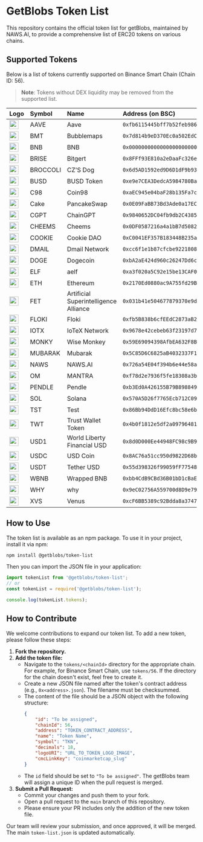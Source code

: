 # GetBlobs Token List

This repository contains the official token list for getBlobs, maintained by NAWS.AI, to provide a comprehensive list of ERC20 tokens on various chains.

## Supported Tokens

Below is a list of tokens currently supported on Binance Smart Chain (Chain ID: 56).

> **Note**: Tokens without DEX liquidity may be removed from the supported list.

| Logo | Symbol | Name | Address (on BSC) |
| :--- | :--- | :--- | :--- |
| <img src="https://s3.ap-northeast-2.amazonaws.com/cdn.naws.ai/images/coin-logos/token_symbols_aave.png" width="24"> | AAVE | Aave | `0xfb6115445bff7b52feb98650c87f44907e58f802` |
| <img src="https://s3.ap-northeast-2.amazonaws.com/cdn.naws.ai/images/coin-logos/token_symbols_bubblemaps.png" width="24"> | BMT | Bubblemaps | `0x7d814b9eD370Ec0a502EdC3267393bF62d891B62` |
| <img src="https://s3.ap-northeast-2.amazonaws.com/cdn.naws.ai/images/coin-logos/token_symbols_wrappedbnb.png" width="24"> | BNB | BNB | `0x0000000000000000000000000000000000000000` |
| <img src="https://s3.ap-northeast-2.amazonaws.com/cdn.naws.ai/images/coin-logos/token_symbols_bitrise.svg" width="24"> | BRISE | Bitgert | `0x8FFf93E810a2eDaaFc326eDEE51071DA9d398E83` |
| <img src="https://s3.ap-northeast-2.amazonaws.com/cdn.naws.ai/images/coin-logos/token_symbols_czsdog.png" width="24"> | BROCCOLI | CZ'S Dog | `0x6d5AD1592ed9D6D1dF9b93c793AB759573Ed6714` |
| <img src="https://s3.ap-northeast-2.amazonaws.com/cdn.naws.ai/images/coin-logos/token_symbols_busd.png" width="24"> | BUSD | BUSD Token | `0xe9e7CEA3DedcA5984780Bafc599bD69ADd087D56` |
| <img src="https://s3.ap-northeast-2.amazonaws.com/cdn.naws.ai/images/coin-logos/token_symbols_coin98.png" width="24"> | C98 | Coin98 | `0xaEC945e04baF28b135Fa7c640f624f8D90F1C3a6` |
| <img src="https://s3.ap-northeast-2.amazonaws.com/cdn.naws.ai/images/coin-logos/token_symbols_pancakeswap.svg" width="24"> | Cake | PancakeSwap | `0x0E09FaBB73Bd3Ade0a17ECC321fD13a19e81cE82` |
| <img src="https://s3.ap-northeast-2.amazonaws.com/cdn.naws.ai/images/coin-logos/token_symbols_chaingpt.png" width="24"> | CGPT | ChainGPT | `0x9840652DC04fb9db2C43853633f0F62BE6f00f98` |
| <img src="https://s3.ap-northeast-2.amazonaws.com/cdn.naws.ai/images/coin-logos/token_symbols_cheems.png" width="24"> | CHEEMS | Cheems | `0x0DF0587216a4a1bB7d5082fdc491d93d2dD4B413` |
| <img src="https://s3.ap-northeast-2.amazonaws.com/cdn.naws.ai/images/coin-logos/token_symbols_cookiedao.png" width="24"> | COOKIE | Cookie DAO | `0xC0041EF357B183448B235a8Ea73Ce4E4eC8c265F` |
| <img src="https://s3.ap-northeast-2.amazonaws.com/cdn.naws.ai/images/coin-logos/token_symbols_dmail.svg" width="24"> | DMAIL | Dmail Network | `0xcc6f1e1b87cfcbe9221808d2d85c501aab0b5192` |
| <img src="https://s3.ap-northeast-2.amazonaws.com/cdn.naws.ai/images/coin-logos/token_symbols_doge.png" width="24"> | DOGE | Dogecoin | `0xbA2aE424d960c26247Dd6c32edC70B295c744C43` |
| <img src="https://s3.ap-northeast-2.amazonaws.com/cdn.naws.ai/images/coin-logos/token_symbols_aelf.svg" width="24"> | ELF | aelf | `0xa3f020a5C92e15be13CAF0Ee5C95cF79585EeCC9` |
| <img src="https://s3.ap-northeast-2.amazonaws.com/cdn.naws.ai/images/coin-logos/token_symbols_ethereum.png" width="24"> | ETH | Ethereum | `0x2170Ed0880ac9A755fd29B2688956BD959F933F8` |
| <img src="https://s3.ap-northeast-2.amazonaws.com/cdn.naws.ai/images/coin-logos/token_symbols_artificial.png" width="24"> | FET | Artificial Superintelligence Alliance | `0x031b41e504677879370e9dbcf937283a8691fa7f` |
| <img src="https://s3.ap-northeast-2.amazonaws.com/cdn.naws.ai/images/coin-logos/token_symbols_floki.png" width="24"> | FLOKI | Floki | `0xfb5B838b6cfEEdC2873aB27866079AC55363D37E` |
| <img src="https://s3.ap-northeast-2.amazonaws.com/cdn.naws.ai/images/coin-logos/token_symbols_iotex.svg" width="24"> | IOTX | IoTeX Network | `0x9678e42cebeb63f23197d726b29b1cb20d0064e5` |
| <img src="https://s3.ap-northeast-2.amazonaws.com/cdn.naws.ai/images/coin-logos/token_symbols_wisemonkey.png" width="24"> | MONKY | Wise Monkey | `0x59E69094398AfbEA632F8Bd63033BdD2443a3Be1` |
| <img src="https://s3.ap-northeast-2.amazonaws.com/cdn.naws.ai/images/coin-logos/token_symbols_mubrarak.png" width="24"> | MUBARAK | Mubarak | `0x5C85D6C6825aB4032337F11Ee92a72DF936b46F6` |
| <img src="https://s3.ap-northeast-2.amazonaws.com/cdn.naws.ai/images/coin-logos/token_symbols_naws.png" width="24"> | NAWS | NAWS.AI | `0x726a54E04f394b6e44e58a2D7CB0fEc61361D10E` |
| <img src="https://s3.ap-northeast-2.amazonaws.com/cdn.naws.ai/images/coin-logos/token_symbols_mantra.png" width="24"> | OM | MANTRA | `0xf78d2e7936f5fe18308a3b2951a93b6c4a41f5e2` |
| <img src="https://s3.ap-northeast-2.amazonaws.com/cdn.naws.ai/images/coin-logos/token_symbols_pendle.png" width="24"> | PENDLE | Pendle | `0xb3Ed0A426155B79B898849803E3B36552f7ED507` |
| <img src="https://s3.ap-northeast-2.amazonaws.com/cdn.naws.ai/images/coin-logos/token_symbols_solana.png" width="24"> | SOL | Solana | `0x570A5D26f7765Ecb712C0924E4De545B89fD43dF` |
| <img src="https://s3.ap-northeast-2.amazonaws.com/cdn.naws.ai/images/coin-logos/token_symbols_tst.png" width="24"> | TST | Test | `0x86Bb94DdD16Efc8bc58e6b056e8df71D9e666429` |
| <img src="https://s3.ap-northeast-2.amazonaws.com/cdn.naws.ai/images/coin-logos/token_symbols_trustwallet.png" width="24"> | TWT | Trust Wallet Token | `0x4b0f1812e5df2a09796481ff14017e6005508003` |
| <img src="https://s3.ap-northeast-2.amazonaws.com/cdn.naws.ai/images/coin-logos/token_symbols_world_liberty_financial.png" width="24"> | USD1 | World Liberty Financial USD | `0x8d0D000Ee44948FC98c9B98A4FA4921476f08B0d` |
| <img src="https://s3.ap-northeast-2.amazonaws.com/cdn.naws.ai/images/coin-logos/token_symbols_usd.png" width="24"> | USDC | USD Coin | `0x8AC76a51cc950d9822D68b83fE1Ad97B32Cd580d` |
| <img src="https://s3.ap-northeast-2.amazonaws.com/cdn.naws.ai/images/coin-logos/token_symbols_tetherusdt.png" width="24"> | USDT | Tether USD | `0x55d398326f99059fF775485246999027B3197955` |
| <img src="https://s3.ap-northeast-2.amazonaws.com/cdn.naws.ai/images/coin-logos/token_symbols_wrappedbnb.png" width="24"> | WBNB | Wrapped BNB | `0xbb4CdB9CBd36B01bD1cBaEBF2De08d9173bc095c` |
| <img src="https://s3.ap-northeast-2.amazonaws.com/cdn.naws.ai/images/coin-logos/token_symbols_why.png" width="24"> | WHY | why | `0x9eC02756A559700d8D9e79ECe56809f7bcC5dC27` |
| <img src="https://s3.ap-northeast-2.amazonaws.com/cdn.naws.ai/images/coin-logos/token_symbols_venus.png" width="24"> | XVS | Venus | `0xcF6BB5389c92Bdda8a3747Ddb454cB7a64626C63` |

## How to Use

The token list is available as an npm package. To use it in your project, install it via npm:

```bash
npm install @getblobs/token-list
```

Then you can import the JSON file in your application:

```javascript
import tokenList from '@getblobs/token-list';
// or
const tokenList = require('@getblobs/token-list');

console.log(tokenList.tokens);
```

## How to Contribute

We welcome contributions to expand our token list. To add a new token, please follow these steps:

1.  **Fork the repository.**
2.  **Add the token file:**
    -   Navigate to the `tokens/<chainId>` directory for the appropriate chain. For example, for Binance Smart Chain, use `tokens/56`. If the directory for the chain doesn't exist, feel free to create it.
    -   Create a new JSON file named after the token's contract address (e.g., `0x<address>.json`). The filename must be checksummed.
    -   The content of the file should be a JSON object with the following structure:
        ```json
        {
            "id": "To be assigned",
            "chainId": 56,
            "address": "TOKEN_CONTRACT_ADDRESS",
            "name": "Token Name",
            "symbol": "TKN",
            "decimals": 18,
            "logoURI": "URL_TO_TOKEN_LOGO_IMAGE",
            "cmcLinkKey": "coinmarketcap_slug"
        }
        ```
    -   The `id` field should be set to `"To be assigned"`. The getBlobs team will assign a unique ID when the pull request is merged.
3.  **Submit a Pull Request:**
    -   Commit your changes and push them to your fork.
    -   Open a pull request to the `main` branch of this repository.
    -   Please ensure your PR includes only the addition of the new token file.

Our team will review your submission, and once approved, it will be merged. The main `token-list.json` is updated automatically.
